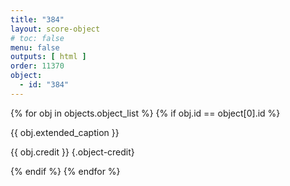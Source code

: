 ```yaml
---
title: "384"
layout: score-object
# toc: false
menu: false
outputs: [ html ]
order: 11370
object:
  - id: "384"
---
```


{% for obj in objects.object_list %}
{% if obj.id == object[0].id %}

{{ obj.extended_caption }}

{{ obj.credit }} {.object-credit}

{% endif %}
{% endfor %}
